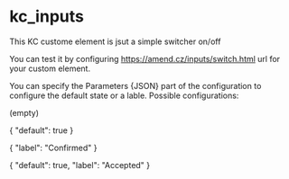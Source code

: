 # kc_inputs

This KC custome element is jsut a simple switcher on/off

You can test it by configuring https://amend.cz/inputs/switch.html url for your custom element.

You can specify the Parameters {JSON} part of the configuration to configure the default state or a lable.
Possible configurations:

(empty)

{ "default": true }

{
    "label": "Confirmed"
}

{
    "default": true,
    "label": "Accepted"
}
